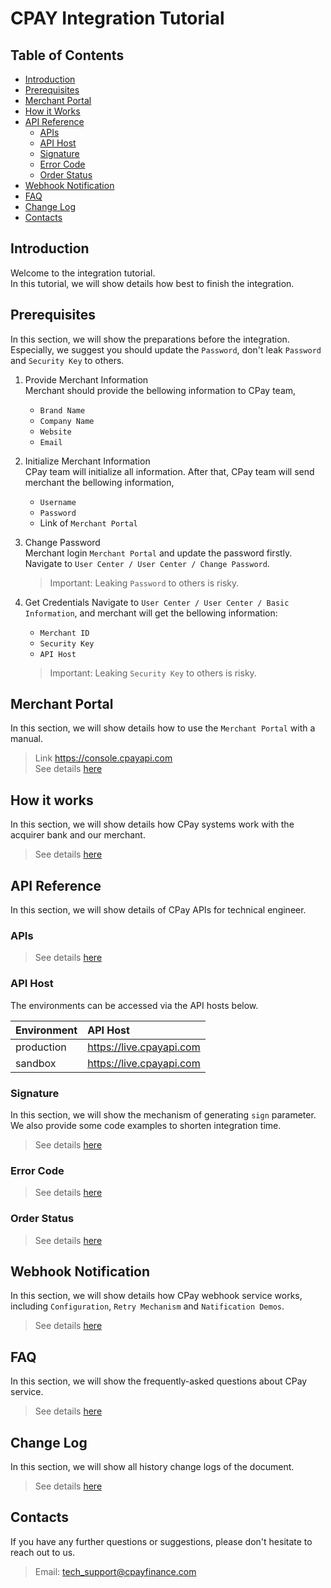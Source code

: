 # CPAY Integration Tutorial

## Table of Contents

- [Introduction](#introduction)
- [Prerequisites](#prerequisites)
- [Merchant Portal](#merchant-portal)
- [How it Works](#how-it-works)
- [API Reference](#api-reference)
   - [APIs](#apis)
   - [API Host](#api-host)
   - [Signature](#signature)
   - [Error Code](#error-code)
   - [Order Status](#order-status)
- [Webhook Notification](#webhook-notification)
- [FAQ](#api-reference)
- [Change Log](#change-log)
- [Contacts](#contacts)


## Introduction
Welcome to the integration tutorial.  
In this tutorial, we will show details how best to finish the integration.


## Prerequisites
In this section, we will show the preparations before the integration.  
Especially, we suggest you should update the `Password`, don't leak `Password` and `Security Key` to others.

1. Provide Merchant Information  
   Merchant should provide the bellowing information to CPay team,
   - `Brand Name`
   - `Company Name`
   - `Website`
   - `Email`

2. Initialize Merchant Information  
   CPay team will initialize all information. After that, CPay team will send merchant the bellowing information,
   - `Username`
   - `Password`
   - Link of `Merchant Portal`

3. Change Password  
   Merchant login `Merchant Portal` and update the password firstly.
   Navigate to `User Center / User Center / Change Password`.
   > Important: Leaking `Password` to others is risky.


4. Get Credentials
   Navigate to `User Center / User Center / Basic Information`, 
   and merchant will get the bellowing information:
   - `Merchant ID`
   - `Security Key`
   - `API Host`

   > Important: Leaking `Security Key` to others is risky.

## Merchant Portal
In this section, we will show details how to use the `Merchant Portal` with a manual.

> Link https://console.cpayapi.com  
> See details [here](https://github.com/cpayapi-com/document/blob/main/merchant-portal/manual.md)


## How it works
In this section, we will show details how CPay systems work with the acquirer bank and our merchant.

> See details [here](https://github.com/cpayapi-com/document/blob/main/how-it-works.md)

## API Reference
In this section, we will show details of CPay APIs for technical engineer.


### APIs 
> See details [here](https://github.com/cpayapi-com/document/blob/main/api-reference/overview.md)


### API Host
The environments can be accessed via the API hosts below.

| Environment | API Host |
| :----  | :---- |
|production | https://live.cpayapi.com |
|sandbox    | https://live.cpayapi.com |

### Signature
In this section, we will show the mechanism of generating `sign` parameter.  
We also provide some code examples to shorten integration time.

> See details [here](https://github.com/cpayapi-com/document/blob/main/api-reference/signature.md)


### Error Code
> See details [here](https://github.com/cpayapi-com/document/blob/main/api-reference/error-code.md)


### Order Status
> See details [here](https://github.com/cpayapi-com/document/blob/main/api-reference/order-status.md)


## Webhook Notification
In this section, we will show details how CPay webhook service works, including `Configuration`, `Retry Mechanism` and `Natification Demos`.

> See details [here](https://github.com/cpayapi-com/document/blob/main/webhook-notification.md)

## FAQ
In this section, we will show the frequently-asked questions about CPay service.

> See details [here](https://github.com/cpayapi-com/document/blob/main/faq.md)

## Change Log
In this section, we will show all history change logs of the document.

> See details [here](https://github.com/cpayapi-com/document/blob/main/change-log.md)


## Contacts
If you have any further questions or suggestions, please don't hesitate to reach out to us.

> Email: tech_support@cpayfinance.com

